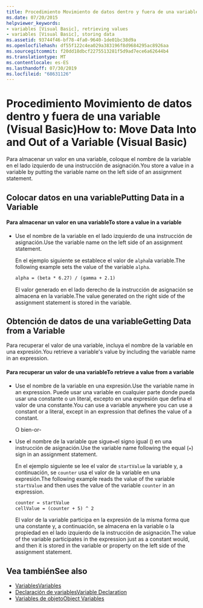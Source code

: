 ```yaml
---
title: Procedimiento Movimiento de datos dentro y fuera de una variable (Visual Basic)
ms.date: 07/20/2015
helpviewer_keywords:
- variables [Visual Basic], retrieving values
- variables [Visual Basic], storing data
ms.assetid: 93744f46-bf78-4fa0-9640-1de01bc38d9a
ms.openlocfilehash: df55f122c4ea029a383196f8d9684295ac8926aa
ms.sourcegitcommit: f20dd18dbcf2275513281f5d9ad7ece6a62644b4
ms.translationtype: MT
ms.contentlocale: es-ES
ms.lasthandoff: 07/30/2019
ms.locfileid: "68631126"
---
```

# <a name="how-to-move-data-into-and-out-of-a-variable-visual-basic"></a><span data-ttu-id="833ed-102">Procedimiento Movimiento de datos dentro y fuera de una variable (Visual Basic)</span><span class="sxs-lookup"><span data-stu-id="833ed-102">How to: Move Data Into and Out of a Variable (Visual Basic)</span></span>

<span data-ttu-id="833ed-103">Para almacenar un valor en una variable, coloque el nombre de la variable en el lado izquierdo de una instrucción de asignación.</span><span class="sxs-lookup"><span data-stu-id="833ed-103">You store a value in a variable by putting the variable name on the left side of an assignment statement.</span></span>

## <a name="putting-data-in-a-variable"></a><span data-ttu-id="833ed-104">Colocar datos en una variable</span><span class="sxs-lookup"><span data-stu-id="833ed-104">Putting Data in a Variable</span></span>

#### <a name="to-store-a-value-in-a-variable"></a><span data-ttu-id="833ed-105">Para almacenar un valor en una variable</span><span class="sxs-lookup"><span data-stu-id="833ed-105">To store a value in a variable</span></span>

- <span data-ttu-id="833ed-106">Use el nombre de la variable en el lado izquierdo de una instrucción de asignación.</span><span class="sxs-lookup"><span data-stu-id="833ed-106">Use the variable name on the left side of an assignment statement.</span></span>

    <span data-ttu-id="833ed-107">En el ejemplo siguiente se establece el valor de `alpha`la variable.</span><span class="sxs-lookup"><span data-stu-id="833ed-107">The following example sets the value of the variable `alpha`.</span></span>

    ```vb
    alpha = (beta * 6.27) / (gamma + 2.1)
    ```

    <span data-ttu-id="833ed-108">El valor generado en el lado derecho de la instrucción de asignación se almacena en la variable.</span><span class="sxs-lookup"><span data-stu-id="833ed-108">The value generated on the right side of the assignment statement is stored in the variable.</span></span>

## <a name="getting-data-from-a-variable"></a><span data-ttu-id="833ed-109">Obtención de datos de una variable</span><span class="sxs-lookup"><span data-stu-id="833ed-109">Getting Data from a Variable</span></span>

<span data-ttu-id="833ed-110">Para recuperar el valor de una variable, incluya el nombre de la variable en una expresión.</span><span class="sxs-lookup"><span data-stu-id="833ed-110">You retrieve a variable's value by including the variable name in an expression.</span></span>

#### <a name="to-retrieve-a-value-from-a-variable"></a><span data-ttu-id="833ed-111">Para recuperar un valor de una variable</span><span class="sxs-lookup"><span data-stu-id="833ed-111">To retrieve a value from a variable</span></span>

- <span data-ttu-id="833ed-112">Use el nombre de la variable en una expresión.</span><span class="sxs-lookup"><span data-stu-id="833ed-112">Use the variable name in an expression.</span></span> <span data-ttu-id="833ed-113">Puede usar una variable en cualquier parte donde pueda usar una constante o un literal, excepto en una expresión que defina el valor de una constante.</span><span class="sxs-lookup"><span data-stu-id="833ed-113">You can use a variable anywhere you can use a constant or a literal, except in an expression that defines the value of a constant.</span></span>

  <span data-ttu-id="833ed-114">O bien</span><span class="sxs-lookup"><span data-stu-id="833ed-114">\-or-</span></span>

- <span data-ttu-id="833ed-115">Use el nombre de la variable que sigue`=`el signo igual () en una instrucción de asignación.</span><span class="sxs-lookup"><span data-stu-id="833ed-115">Use the variable name following the equal (`=`) sign in an assignment statement.</span></span>

  <span data-ttu-id="833ed-116">En el ejemplo siguiente se lee el valor de `startValue` la variable y, a continuación, se `counter` usa el valor de la variable en una expresión.</span><span class="sxs-lookup"><span data-stu-id="833ed-116">The following example reads the value of the variable `startValue` and then uses the value of the variable `counter` in an expression.</span></span>

  ```vb
  counter = startValue
  cellValue = (counter + 5) ^ 2
  ```

  <span data-ttu-id="833ed-117">El valor de la variable participa en la expresión de la misma forma que una constante y, a continuación, se almacena en la variable o la propiedad en el lado izquierdo de la instrucción de asignación.</span><span class="sxs-lookup"><span data-stu-id="833ed-117">The value of the variable participates in the expression just as a constant would, and then it is stored in the variable or property on the left side of the assignment statement.</span></span>

## <a name="see-also"></a><span data-ttu-id="833ed-118">Vea también</span><span class="sxs-lookup"><span data-stu-id="833ed-118">See also</span></span>

- [<span data-ttu-id="833ed-119">Variables</span><span class="sxs-lookup"><span data-stu-id="833ed-119">Variables</span></span>](../../../../visual-basic/programming-guide/language-features/variables/index.md)
- [<span data-ttu-id="833ed-120">Declaración de variables</span><span class="sxs-lookup"><span data-stu-id="833ed-120">Variable Declaration</span></span>](../../../../visual-basic/programming-guide/language-features/variables/variable-declaration.md)
- [<span data-ttu-id="833ed-121">Variables de objeto</span><span class="sxs-lookup"><span data-stu-id="833ed-121">Object Variables</span></span>](../../../../visual-basic/programming-guide/language-features/variables/object-variables.md)
